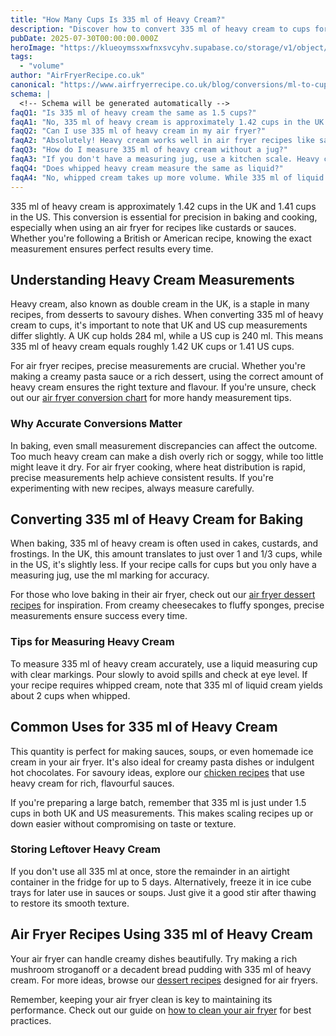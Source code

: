 ```yaml
---
title: "How Many Cups Is 335 ml of Heavy Cream?"
description: "Discover how to convert 335 ml of heavy cream to cups for perfect baking and cooking every time. Includes UK and US conversions!"
pubDate: 2025-07-30T00:00:00.000Z
heroImage: "https://klueoymssxwfnxsvcyhv.supabase.co/storage/v1/object/public/Shmucket/how-many-cups-is-335-ml-of-heavy-cream.webp"
tags:
  - "volume"
author: "AirFryerRecipe.co.uk"
canonical: "https://www.airfryerrecipe.co.uk/blog/conversions/ml-to-cups/how-many-cups-is-335-ml-of-heavy-cream"
schema: |
  <!-- Schema will be generated automatically -->
faqQ1: "Is 335 ml of heavy cream the same as 1.5 cups?"
faqA1: "No, 335 ml of heavy cream is approximately 1.42 cups in the UK and 1.41 cups in the US. While it's close to 1.5 cups, the slight difference can matter in baking. Always measure precisely for best results."
faqQ2: "Can I use 335 ml of heavy cream in my air fryer?"
faqA2: "Absolutely! Heavy cream works well in air fryer recipes like sauces, custards, and desserts. Just ensure you're using the correct measurement (1.42 UK cups or 1.41 US cups) to avoid altering the recipe's texture."
faqQ3: "How do I measure 335 ml of heavy cream without a jug?"
faqA3: "If you don't have a measuring jug, use a kitchen scale. Heavy cream weighs roughly 1 gram per ml, so 335 ml equals about 335 grams. Alternatively, use a tablespoon (15 ml) and measure out 22 tablespoons plus 1 teaspoon."
faqQ4: "Does whipped heavy cream measure the same as liquid?"
faqA4: "No, whipped cream takes up more volume. While 335 ml of liquid heavy cream is about 1.42 cups, once whipped, it expands to roughly 2 cups. Adjust your measurements accordingly if your recipe calls for whipped cream."
---
```

<p>335 ml of heavy cream is approximately 1.42 cups in the UK and 1.41 cups in the US. This conversion is essential for precision in baking and cooking, especially when using an air fryer for recipes like custards or sauces. Whether you're following a British or American recipe, knowing the exact measurement ensures perfect results every time.</p>  

<h2>Understanding Heavy Cream Measurements</h2>  
<p>Heavy cream, also known as double cream in the UK, is a staple in many recipes, from desserts to savoury dishes. When converting 335 ml of heavy cream to cups, it's important to note that UK and US cup measurements differ slightly. A UK cup holds 284 ml, while a US cup is 240 ml. This means 335 ml of heavy cream equals roughly 1.42 UK cups or 1.41 US cups.</p>  

<p>For air fryer recipes, precise measurements are crucial. Whether you're making a creamy pasta sauce or a rich dessert, using the correct amount of heavy cream ensures the right texture and flavour. If you're unsure, check out our <a href=https://www.airfryerrecipe.co.uk/air-fryer-conversion-chart>air fryer conversion chart</a> for more handy measurement tips.</p>  

<h3>Why Accurate Conversions Matter</h3>  
<p>In baking, even small measurement discrepancies can affect the outcome. Too much heavy cream can make a dish overly rich or soggy, while too little might leave it dry. For air fryer cooking, where heat distribution is rapid, precise measurements help achieve consistent results. If you're experimenting with new recipes, always measure carefully.</p>  

<h2>Converting 335 ml of Heavy Cream for Baking</h2>  
<p>When baking, 335 ml of heavy cream is often used in cakes, custards, and frostings. In the UK, this amount translates to just over 1 and 1/3 cups, while in the US, it's slightly less. If your recipe calls for cups but you only have a measuring jug, use the ml marking for accuracy.</p>  

<p>For those who love baking in their air fryer, check out our <a href=https://www.airfryerrecipe.co.uk/recipes>air fryer dessert recipes</a> for inspiration. From creamy cheesecakes to fluffy sponges, precise measurements ensure success every time.</p>  

<h3>Tips for Measuring Heavy Cream</h3>  
<p>To measure 335 ml of heavy cream accurately, use a liquid measuring cup with clear markings. Pour slowly to avoid spills and check at eye level. If your recipe requires whipped cream, note that 335 ml of liquid cream yields about 2 cups when whipped.</p>  

<h2>Common Uses for 335 ml of Heavy Cream</h2>  
<p>This quantity is perfect for making sauces, soups, or even homemade ice cream in your air fryer. It's also ideal for creamy pasta dishes or indulgent hot chocolates. For savoury ideas, explore our <a href=https://www.airfryerrecipe.co.uk/recipe-category/chicken>chicken recipes</a> that use heavy cream for rich, flavourful sauces.</p>  

<p>If you're preparing a large batch, remember that 335 ml is just under 1.5 cups in both UK and US measurements. This makes scaling recipes up or down easier without compromising on taste or texture.</p>  

<h3>Storing Leftover Heavy Cream</h3>  
<p>If you don't use all 335 ml at once, store the remainder in an airtight container in the fridge for up to 5 days. Alternatively, freeze it in ice cube trays for later use in sauces or soups. Just give it a good stir after thawing to restore its smooth texture.</p>  

<h2>Air Fryer Recipes Using 335 ml of Heavy Cream</h2>  
<p>Your air fryer can handle creamy dishes beautifully. Try making a rich mushroom stroganoff or a decadent bread pudding with 335 ml of heavy cream. For more ideas, browse our <a href=https://www.airfryerrecipe.co.uk/recipe-category/dessert>dessert recipes</a> designed for air fryers.</p>  

<p>Remember, keeping your air fryer clean is key to maintaining its performance. Check out our guide on <a href=https://www.airfryerrecipe.co.uk/air-fryer-cleaner>how to clean your air fryer</a> for best practices.</p>
